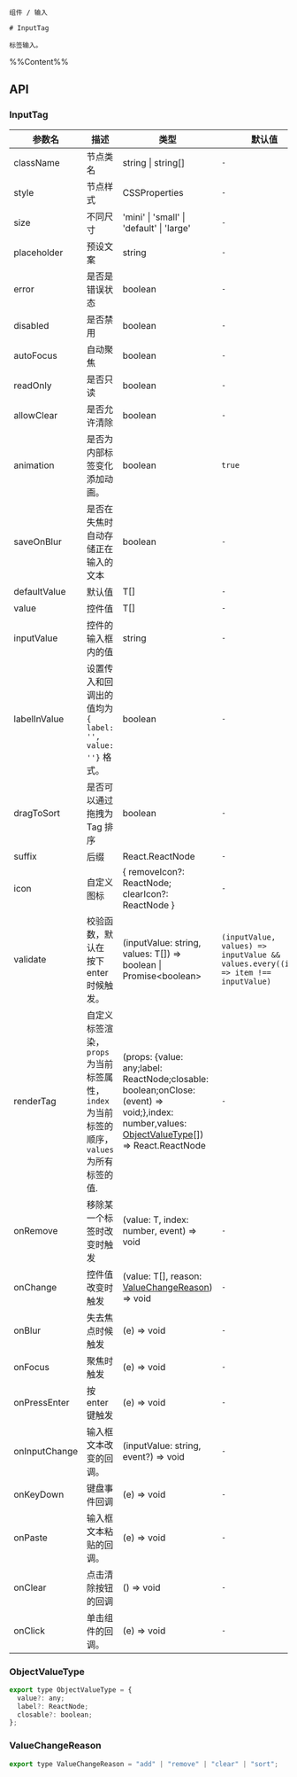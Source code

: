 `````
组件 / 输入

# InputTag

标签输入。
`````

%%Content%%

## API

### InputTag

|参数名|描述|类型|默认值|版本|
|---|---|---|---|---|
|className|节点类名|string \| string[] |`-`|-|
|style|节点样式|CSSProperties |`-`|-|
|size|不同尺寸|'mini' \| 'small' \| 'default' \| 'large' |`-`|-|
|placeholder|预设文案|string |`-`|-|
|error|是否是错误状态|boolean |`-`|-|
|disabled|是否禁用|boolean |`-`|-|
|autoFocus|自动聚焦|boolean |`-`|-|
|readOnly|是否只读|boolean |`-`|-|
|allowClear|是否允许清除|boolean |`-`|-|
|animation|是否为内部标签变化添加动画。|boolean |`true`|2.15.0|
|saveOnBlur|是否在失焦时自动存储正在输入的文本|boolean |`-`|2.25.0|
|defaultValue|默认值|T[] |`-`|-|
|value|控件值|T[] |`-`|-|
|inputValue|控件的输入框内的值|string |`-`|-|
|labelInValue|设置传入和回调出的值均为 `{ label: '', value: ''}` 格式。|boolean |`-`|-|
|dragToSort|是否可以通过拖拽为 Tag 排序|boolean |`-`|2.27.0|
|suffix|后缀|React.ReactNode |`-`|-|
|icon|自定义图标|{ removeIcon?: ReactNode; clearIcon?: ReactNode } |`-`|-|
|validate|校验函数，默认在 按下enter时候触发。|(inputValue: string, values: T[]) =&gt; boolean \| Promise&lt;boolean&gt; |`(inputValue, values) => inputValue && values.every((item) => item !== inputValue)`|-|
|renderTag|自定义标签渲染，`props` 为当前标签属性，`index` 为当前标签的顺序，`values` 为所有标签的值.|(props: {value: any;label: ReactNode;closable: boolean;onClose: (event) => void;},index: number,values: [ObjectValueType](#objectvaluetype)[]) => React.ReactNode |`-`|index、values added in 2.15.0|
|onRemove|移除某一个标签时改变时触发|(value: T, index: number, event) => void |`-`|-|
|onChange|控件值改变时触发|(value: T[], reason: [ValueChangeReason](#valuechangereason)) => void |`-`|`reason` in 2.27.0|
|onBlur|失去焦点时候触发|(e) => void |`-`|-|
|onFocus|聚焦时触发|(e) => void |`-`|-|
|onPressEnter|按 enter 键触发|(e) => void |`-`|-|
|onInputChange|输入框文本改变的回调。|(inputValue: string, event?) => void |`-`|-|
|onKeyDown|键盘事件回调|(e) => void |`-`|-|
|onPaste|输入框文本粘贴的回调。|(e) => void |`-`|-|
|onClear|点击清除按钮的回调|() => void |`-`|2.20.0|
|onClick|单击组件的回调。|(e) => void |`-`|-|

### ObjectValueType

```js
export type ObjectValueType = {
  value?: any;
  label?: ReactNode;
  closable?: boolean;
};
```

### ValueChangeReason

```js
export type ValueChangeReason = "add" | "remove" | "clear" | "sort";
```
